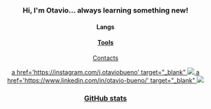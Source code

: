 <h3 align="center">Hi, I'm Otavio... always learning something new!</h2>

<h4 align="center">Langs</h4>
<p align="center">
  <a href='https://skillicons.dev/%27%3E
    <img src='https://skillicons.dev/icons?i=js,mysql,mongo,ts,nodejs,html,css%27/%3E
  </a>
</p>

<h4 align="center">Tools</h4>
<p align="center">
  <a href="https://skillicons.dev/%22%3E
    <img src='https://skillicons.dev/icons?i=vscode,git,github%27/%3E
  </a>
</p>

<h4 align="center">Contacts</h4>

<p align="center">
  a
href='https://instagram.com/j.otaviobueno'
target="_blank"
<img src='https://skillicons.dev/icons?i=instagram'
  </a>
<!-- Divide the space -->
  a
href='https://www.linkedin.com/in/otavio-bueno/'
target="_blank"
<img src='https://skillicons.dev/icons?i=linkedin'
  </a>
</p>

<h3 align="center">GitHub stats</h3>
<div align="center">
  <a href='https://github.com/jotaviobueno%27%3E
  <img height="120em" src='https://github-readme-stats.vercel.app/api?username=jotaviobueno&show_icons=true&theme=tokyonight&include_all_commits=true&count_private=true%27/%3E
  <img height="120em" src='https://github-readme-stats.vercel.app/api/top-langs/?username=jotaviobueno&layout=compact&langs_count=7&theme=tokyonight%27/%3E
</div>
